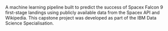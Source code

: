 A machine learning pipeline built to predict the success of Spacex Falcon 9 first-stage landings using publicly available data from the Spacex API and Wikipedia. This capstone project was developed as part of the IBM Data Science Specialisation.
